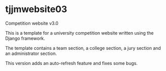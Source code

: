 # tjjmwebsite03
Competition website v3.0

This is a template for a university competition website written using the Django framework. 

The template contains a team section, a college section, a jury section and an administrator section.

This version adds an auto-refresh feature and fixes some bugs.
